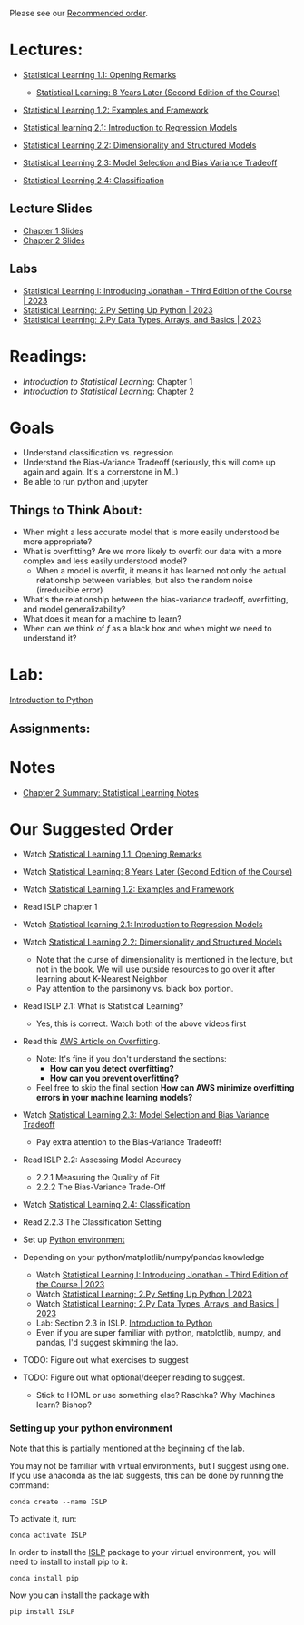 Please see our [Recommended order](#our-suggested-order).

# Lectures:
* [Statistical Learning 1.1: Opening Remarks](https://www.youtube.com/watch?v=LvySJGj-88U&list=PLoROMvodv4rPP6braWoRt5UCXYZ71GZIQ&index=1)
  * [Statistical Learning: 8 Years Later (Second Edition of the Course)](https://www.youtube.com/watch?v=9vlDVxG4ulA&list=PLoROMvodv4rPP6braWoRt5UCXYZ71GZIQ&index=2)

* [Statistical Learning 1.2: Examples and Framework](https://www.youtube.com/watch?v=B9s8rpdNxU0&list=PLoROMvodv4rPP6braWoRt5UCXYZ71GZIQ&index=4)
* [Statistical learning 2.1: Introduction to Regression Models](https://www.youtube.com/watch?v=ox0cKk7h4o0&list=PLoROMvodv4rPP6braWoRt5UCXYZ71GZIQ&index=5)
* [Statistical Learning 2.2: Dimensionality and Structured Models](https://www.youtube.com/watch?v=uFwbrdvrAJs&list=PLoROMvodv4rPP6braWoRt5UCXYZ71GZIQ&index=6)
* [Statistical Learning 2.3: Model Selection and Bias Variance Tradeoff](https://www.youtube.com/watch?v=pvcEQfcO3pk&list=PLoROMvodv4rPP6braWoRt5UCXYZ71GZIQ&index=7)
* [Statistical Learning 2.4: Classification](https://www.youtube.com/watch?v=BMJQ3LQ_QKU&list=PLoROMvodv4rPP6braWoRt5UCXYZ71GZIQ&index=8)

## Lecture Slides
* [Chapter 1 Slides](https://hastie.su.domains/ISLR2/Slides/Ch1_Inroduction.pdf)
* [Chapter 2 Slides](https://hastie.su.domains/ISLR2/Slides/Ch2_Statistical_Learning.pdf)
## Labs
* [Statistical Learning I: Introducing Jonathan - Third Edition of the Course | 2023](https://www.youtube.com/watch?v=Igd5srPxZfU&list=PLoROMvodv4rNHU1-iPeDRH-J0cL-CrIda&index=1)
* [Statistical Learning: 2.Py Setting Up Python | 2023](https://www.youtube.com/watch?v=RelOJOIKaTk&list=PLoROMvodv4rNHU1-iPeDRH-J0cL-CrIda&index=2)
* [Statistical Learning: 2.Py Data Types, Arrays, and Basics | 2023](https://www.youtube.com/watch?v=Cv1sx_HNRHM&list=PLoROMvodv4rNHU1-iPeDRH-J0cL-CrIda&index=3)

  
# Readings:
* _Introduction to Statistical Learning_: Chapter 1
* _Introduction to Statistical Learning_: Chapter 2

# Goals
* Understand classification vs. regression
* Understand the Bias-Variance Tradeoff (seriously, this will come up again and again.  It's a cornerstone in ML)
* Be able to run python and jupyter

## Things to Think About:
* When might a less accurate model that is more easily understood be more appropriate?
* What is overfitting?  Are we more likely to overfit our data with a more complex and less easily understood model?
    * When a model is overfit, it means it has learned not only the actual relationship between variables, but also the random noise (irreducible error)
* What's the relationship between the bias-variance tradeoff, overfitting, and model generalizability?
* What does it mean for a machine to learn?
* When can we think of $f$ as a black box and when might we need to understand it?

# Lab:
[Introduction to Python](https://github.com/intro-stat-learning/ISLP_labs/blob/stable/Ch02-statlearn-lab.ipynb)

## Assignments:

# Notes
* [Chapter 2 Summary: Statistical Learning Notes](ISLP_ch2_summary.md)


# Our Suggested Order
* Watch [Statistical Learning 1.1: Opening Remarks](https://www.youtube.com/watch?v=LvySJGj-88U&list=PLoROMvodv4rPP6braWoRt5UCXYZ71GZIQ&index=1)
* Watch [Statistical Learning: 8 Years Later (Second Edition of the Course)](https://www.youtube.com/watch?v=9vlDVxG4ulA&list=PLoROMvodv4rPP6braWoRt5UCXYZ71GZIQ&index=2)

* Watch [Statistical Learning 1.2: Examples and Framework](https://www.youtube.com/watch?v=B9s8rpdNxU0&list=PLoROMvodv4rPP6braWoRt5UCXYZ71GZIQ&index=4)
* Read ISLP chapter 1

* Watch [Statistical learning 2.1: Introduction to Regression Models](https://www.youtube.com/watch?v=ox0cKk7h4o0&list=PLoROMvodv4rPP6braWoRt5UCXYZ71GZIQ&index=5)

* Watch [Statistical Learning 2.2: Dimensionality and Structured Models](https://www.youtube.com/watch?v=uFwbrdvrAJs&list=PLoROMvodv4rPP6braWoRt5UCXYZ71GZIQ&index=6)
    * Note that the curse of dimensionality is mentioned in the lecture, but not in the book.  We will use outside resources to go over it after learning about K-Nearest Neighbor
    * Pay attention to the parsimony vs. black box portion.

* Read ISLP 2.1: What is Statistical Learning?
    * Yes, this is correct.  Watch both of the above videos first

* Read this [AWS Article on Overfitting](https://aws.amazon.com/what-is/overfitting/).
    * Note: It's fine if you don't understand the sections:
        * **How can you detect overfitting?**
        * **How can you prevent overfitting?**
    * Feel free to skip the final section **How can AWS minimize overfitting errors in your machine learning models?**

* Watch [Statistical Learning 2.3: Model Selection and Bias Variance Tradeoff](https://www.youtube.com/watch?v=pvcEQfcO3pk&list=PLoROMvodv4rPP6braWoRt5UCXYZ71GZIQ&index=7)
    * Pay extra attention to the Bias-Variance Tradeoff!

* Read ISLP 2.2: Assessing Model Accuracy
    * 2.2.1 Measuring the Quality of Fit
    * 2.2.2 The Bias-Variance Trade-Off

* Watch [Statistical Learning 2.4: Classification](https://www.youtube.com/watch?v=BMJQ3LQ_QKU&list=PLoROMvodv4rPP6braWoRt5UCXYZ71GZIQ&index=8)

* Read 2.2.3 The Classification Setting
* Set up [Python environment](#setting-up-your-python-environment)
* Depending on your python/matplotlib/numpy/pandas knowledge
    * Watch [Statistical Learning I: Introducing Jonathan - Third Edition of the Course | 2023](https://www.youtube.com/watch?v=Igd5srPxZfU&list=PLoROMvodv4rNHU1-iPeDRH-J0cL-CrIda&index=1)
    * Watch [Statistical Learning: 2.Py Setting Up Python | 2023](https://www.youtube.com/watch?v=RelOJOIKaTk&list=PLoROMvodv4rNHU1-iPeDRH-J0cL-CrIda&index=2)
    * Watch [Statistical Learning: 2.Py Data Types, Arrays, and Basics | 2023](https://www.youtube.com/watch?v=Cv1sx_HNRHM&list=PLoROMvodv4rNHU1-iPeDRH-J0cL-CrIda&index=3)
    * Lab: Section 2.3 in ISLP.  [Introduction to Python](https://github.com/intro-stat-learning/ISLP_labs/blob/stable/Ch02-statlearn-lab.ipynb)
    * Even if you are super familiar with python, matplotlib, numpy, and pandas, I'd suggest skimming the lab.
* TODO: Figure out what exercises to suggest
* TODO: Figure out what optional/deeper reading to suggest.
    * Stick to HOML or use something else? Raschka?  Why Machines learn?  Bishop?

### Setting up your python environment
Note that this is partially mentioned at the beginning of the lab.

You may not be familiar with virtual environments, but I suggest using one.  If you use anaconda as the lab suggests,
this can be done by running the command:
```
conda create --name ISLP
```
To activate it, run:
```
conda activate ISLP
```
In order to install the [ISLP](https://github.com/intro-stat-learning/ISLP) package to your virtual environment, you will need to install to install pip to it:
```
conda install pip
```
Now you can install the package with
```
pip install ISLP
```